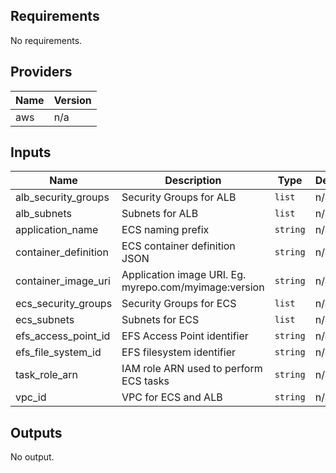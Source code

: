 ## Requirements

No requirements.

## Providers

| Name | Version |
|------|---------|
| aws | n/a |

## Inputs

| Name | Description | Type | Default | Required |
|------|-------------|------|---------|:--------:|
| alb\_security\_groups | Security Groups for ALB | `list` | n/a | yes |
| alb\_subnets | Subnets for ALB | `list` | n/a | yes |
| application\_name | ECS naming prefix | `string` | n/a | yes |
| container\_definition | ECS container definition JSON | `string` | n/a | yes |
| container\_image\_uri | Application image URI. Eg. myrepo.com/myimage:version | `string` | n/a | yes |
| ecs\_security\_groups | Security Groups for ECS | `list` | n/a | yes |
| ecs\_subnets | Subnets for ECS | `list` | n/a | yes |
| efs\_access\_point\_id | EFS Access Point identifier | `string` | n/a | yes |
| efs\_file\_system\_id | EFS filesystem identifier | `string` | n/a | yes |
| task\_role\_arn | IAM role ARN used to perform ECS tasks | `string` | n/a | yes |
| vpc\_id | VPC for ECS and ALB | `string` | n/a | yes |

## Outputs

No output.